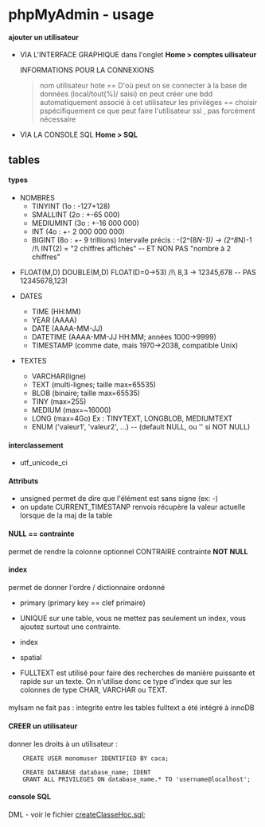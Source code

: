 # phpMyAdmin - usage

#### ajouter un utilisateur

- VIA L'INTERFACE GRAPHIQUE dans l'onglet **Home > comptes uilisateur**


    INFORMATIONS POUR LA CONNEXIONS
    > nom utilisateur 
    > hote ==  D'où peut on se connecter à la base de données (local/tout(%)/ saisi)
    > on peut créer une bdd automatiquement associé à cet utilisateur 
    > les privilèges == choisir pspécifiquement ce que peut faire l'utilisateur
    > ssl , pas forcément nécessaire
   
- VIA LA CONSOLE SQL
  **Home > SQL** 
  
  
## tables
#### types
  - NOMBRES  
     * TINYINT (1o : -127+128)
     * SMALLINT (2o : +-65 000)
     * MEDIUMINT (3o : +-16 000 000)
     * INT (4o : +- 2 000 000 000) 
     * BIGINT (8o : +- 9 trillions)
       Intervalle précis : -(2^(8*N-1)) -> (2^8*N)-1
       /!\ INT(2) = "2 chiffres affichés" -- ET NON PAS "nombre à 2 chiffres"
    
   * FLOAT(M,D) DOUBLE(M,D) FLOAT(D=0->53) 
       /!\ 8,3 -> 12345,678 -- PAS 12345678,123!
    
   - DATES 
       * TIME (HH:MM) 
       * YEAR (AAAA) 
       * DATE (AAAA-MM-JJ) 
       * DATETIME (AAAA-MM-JJ HH:MM; années 1000->9999)
       * TIMESTAMP (comme date, mais 1970->2038, compatible Unix)
    
   - TEXTES
        * VARCHAR(ligne) 
        * TEXT (multi-lignes; taille max=65535) 
        * BLOB (binaire; taille max=65535)
        * TINY (max=255) 
        * MEDIUM (max=~16000) 
        * LONG (max=4Go)
      Ex : TINYTEXT, LONGBLOB, MEDIUMTEXT
        * ENUM ('valeur1', 'valeur2', ...) -- (default NULL, ou '' si NOT NULL)

#### interclassement
- utf_unicode_ci

#### Attributs
- unsigned permet de dire que l'élément est sans signe (ex: -)
- on update CURRENT_TIMESTANP renvois récupère la valeur actuelle lorsque de la maj de la table

#### NULL == contrainte
permet de rendre la colonne optionnel CONTRAIRE contrainte **NOT NULL**
#### index 
permet de donner l'ordre / dictionnaire ordonné
- primary (primary key == clef primaire)
- UNIQUE sur une table, vous ne mettez pas seulement un index, vous ajoutez surtout une contrainte.

- index
- spatial 

- FULLTEXT est utilisé pour faire des recherches de manière puissante et rapide sur un texte. On n'utilise donc ce type d'index que sur les colonnes de type CHAR, VARCHAR ou TEXT.

#### 
myIsam ne fait pas :
integrite entre les tables
fulltext a été intégré à innoDB

#### CREER un utilisateur
donner les droits à un utilisateur :
~~~
    CREATE USER monomuser IDENTIFIED BY caca; 
    
    CREATE DATABASE database_name; IDENT
    GRANT ALL PRIVILEGES ON database_name.* TO 'username@localhost';
~~~

#### console SQL
DML - voir le fichier [createClasseHoc.sql]('createClasseHoc.sql');

